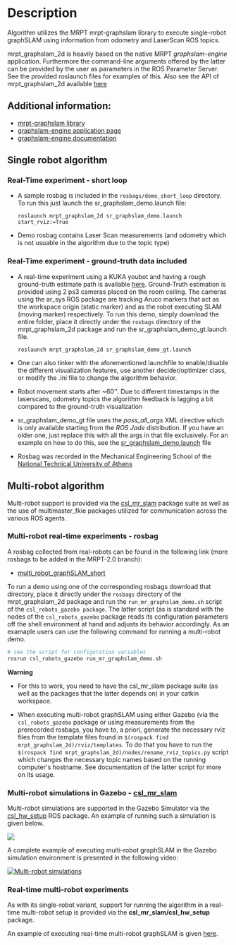 # Description

Algorithm utilizes the MRPT mrpt-graphslam  library to execute single-robot
graphSLAM using information from odometry and LaserScan ROS topics.

mrpt\_graphslam\_2d is heavily based on the native MRPT *graphslam-engine*
application. Furthermore the command-line arguments offered by the latter can
be provided by the user as parameters in the ROS Parameter Server. See the
provided roslaunch files for examples of this. Also see the API of
mrpt\_graphslam\_2d available [here](http://docs.ros.org/lunar/api/mrpt_graphslam_2d/html/index.html)


## Additional information:
- [mrpt-graphslam library](http://reference.mrpt.org/devel/namespacemrpt_1_1graphslam.html)
- [graphslam-engine application page](http://www.mrpt.org/list-of-mrpt-apps/application-graphslamengine/)
- [graphslam-engine documentation](https://www.dropbox.com/s/u7phs612qf1l8bb/graphslam-engine-guide.pdf?dl=0)

## Single robot algorithm

### Real-Time experiment - short loop

- A sample rosbag is included in the `rosbags/demo_short_loop` directory. To run
    this just launch the sr_graphslam_demo.launch file:

    `roslaunch mrpt_graphslam_2d sr_graphslam_demo.launch start_rviz:=True`

- Demo rosbag contains Laser Scan measurements (and odometry which is not usuable in the algorithm due to the topic type)


### Real-Time experiment - ground-truth data included

- A real-time experiment using a KUKA youbot and having a rough ground-truth
    estimate path is available
    [here](https://www.dropbox.com/sh/i672mt0uubw6muz/AADQiyNZuQc4pgBRT9choxsBa?dl=0).
    Ground-Truth estimation is provided using 2 ps3 cameras placed on the room
    ceiling. The cameras using the ar_sys ROS package are tracking Aruco
    markers that act as the workspace origin (static marker) and as the robot
    executing  SLAM (moving marker) respectively.
    To run this demo, simply download the entire folder, place it directly under
    the `rosbags` directory of the mrpt_graphslam_2d package and run the
    sr_graphslam_demo_gt.launch file.

    `roslaunch mrpt_graphslam_2d sr_graphslam_demo_gt.launch`

- One can also tinker with the aforementioned launchfile to enable/disable the
    different visualization features, use another decider/optimizer class, or
    modify the .ini file to change the algorithm behavior.

- Robot movement starts after ~60''. Due to different timestamps in the
    laserscans, odometry topics the algorithm feedback is lagging a bit compared
    to the ground-truth visualization

- sr_graphslam_demo_gt file uses the *pass_all_args* XML directive which is only
    available starting from the *ROS Jade* distribution. If you have an older one,
    just replace this with all the args in that file exclusively. For an
    example on how to do this, see the
    [sr_graphslam_demo.launch](https://github.com/mrpt-ros-pkg/mrpt_slam/blob/master/mrpt_graphslam_2d/launch/sr_graphslam_demo.launch)
    file

- Rosbag was recorded in the Mechanical Engineering School of the [National
	Technical University of Athens](http://www.mech.ntua.gr/en)

## Multi-robot algorithm

Multi-robot support is provided via the
[csl_mr_slam](http://github.com/bergercookie/csl_mr_slam) package suite as well
as the use of multimaster_fkie packages utilized for communication across the
various ROS agents.

### Multi-robot real-time experiments - rosbag

A rosbag collected from real-robots can be found in the following link (more
rosbags to be added in the MRPT-2.0 branch):

- [multi_robot_graphSLAM_short](https://www.dropbox.com/sh/mxnij0jxvubyu2h/AADC8k6p-ZSq2nipGi4CiesFa?dl=0)

To run a demo using one of the corresponding rosbags download that directory,
place it directly under the `rosbags` directory of the mrpt_graphslam_2d
package and run the `run_mr_graphslam_demo.sh` script of the `csl_robots_gazebo
package`. The latter script (as is standard with the nodes of the
`csl_robots_gazebo` package reads its configuration parameters off the shell
environment at hand and adjusts its behavior accordingly. As an examaple users
can use the following command for running a multi-robot demo.

```sh
# see the script for configuration variables
rosrun csl_robots_gazebo run_mr_graphslam_demo.sh
```

**Warning**

- For this to work, you need to have the csl_mr_slam package suite (as well as the
packages that the latter depends on) in your catkin workspace.

- When executing multi-robot graphSLAM using either Gazebo (via the
    `csl_robots_gazebo` package or using measurements from the prerecorded
    rosbags, you have to, a priori, generate the necessary rviz files from the
    template files found in `$(rospack find mrpt_graphslam_2d)/rviz/templates`.
    To do that you have to run the `$(rospack find
    mrpt_graphslam_2d)/nodes/rename_rviz_topics.py` script which changes the
    necessary topic names based on the running computer's hostname. See
    documentation of the latter script for more on its usage.


### Multi-robot simulations in Gazebo - [csl_mr_slam](http://github.com/bergercookie/csl_mr_slam)

Multi-robot simulations are supported in the Gazebo Simulator via the
[csl_hw_setup](https://github.com/bergercookie/csl_mr_slam/tree/master/csl_hw_setup)
ROS package. An example of running such a simulation is given below.

![](https://media.giphy.com/media/l0Iydx6Dq3T7GSJVK/giphy.gif)

A complete example of executing multi-robot graphSLAM in the Gazebo simulation
environment is presented in the following video:

[![Multi-robot simulations](http://img.youtube.com/vi/4RKS2jrvsYE/0.jpg)](http://www.youtube.com/watch?v=4RKS2jrvsYE)

### Real-time multi-robot experiments

As with its single-robot variant, support for running the algorithm in a
real-time multi-robot setup is provided via the **csl_mr_slam/csl_hw_setup**
package.

An example of executing real-time multi-robot graphSLAM is given
[here](https://www.dropbox.com/s/zm2njljeprnsfaf/20170426_mr_graphslam_real_2.mp4?dl=0).

